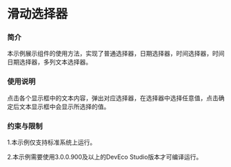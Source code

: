# 滑动选择器

### 简介

本示例展示<picker>组件的使用方法，实现了普通选择器，日期选择器，时间选择器，时间日期选择器，多列文本选择器。

### 使用说明

点击各个显示框中的文本内容，弹出对应选择器，在选择器中选择任意值，点击确定后文本显示框中会显示所选择的值。

### 约束与限制

1.本示例仅支持标准系统上运行。

2.本示例需要使用3.0.0.900及以上的DevEco Studio版本才可编译运行。
